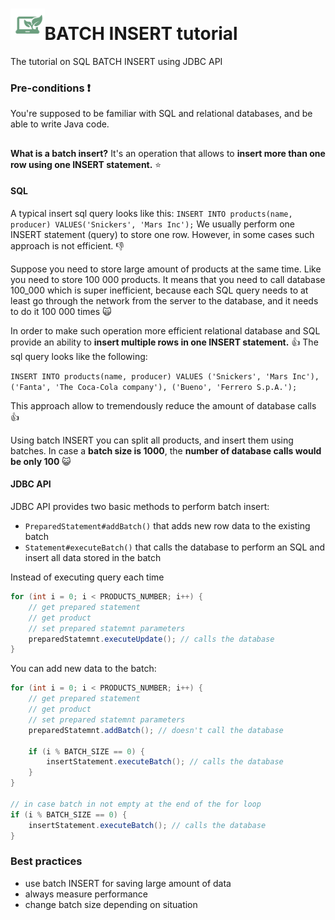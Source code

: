 # <img src="https://raw.githubusercontent.com/bobocode-projects/resources/master/image/logo_transparent_background.png" height=50/>BATCH INSERT tutorial

The tutorial on SQL BATCH INSERT using JDBC API

### Pre-conditions :heavy_exclamation_mark:
You're supposed to be familiar with SQL and relational databases, and be able to write Java code. 
##

**What is a batch insert?** It's an operation that allows to **insert more than one row using one INSERT statement.** :star:

#### SQL
A typical insert sql query looks like this: `INSERT INTO products(name, producer) VALUES('Snickers', 'Mars Inc');`
We usually perform one INSERT statement (query) to store one row. However, in some cases such approach is not efficient. :-1:

Suppose you need to store large amount of products at the same time. Like you need to store 100 000 products. It means 
that you need to call database 100_000 which is super inefficient, because each SQL query needs to at least go through 
the network from the server to the database, and it needs to do it 100 000 times :scream_cat:

In order to make such operation more efficient relational database and SQL provide an ability to **insert multiple rows 
in one INSERT statement.** :thumbsup: The sql query looks like the following:

`INSERT INTO products(name, producer) VALUES ('Snickers', 'Mars Inc'), ('Fanta', 'The Coca-Cola company'), ('Bueno', 'Ferrero S.p.A.');`

This approach allow to tremendously reduce the amount of database calls :+1:

Using batch INSERT you can split all products, and insert them using batches. In case a **batch size is 1000**, the **number
of database calls would be only 100** :smiley_cat: 

#### JDBC API
JDBC API provides two basic methods to perform batch insert:
- `PreparedStatement#addBatch()` that adds new row data to the existing batch
- `Statement#executeBatch()` that calls the database to perform an SQL and insert all data stored in the batch

Instead of executing query each time
```java
for (int i = 0; i < PRODUCTS_NUMBER; i++) {
    // get prepared statement        
    // get product 
    // set prepared statemnt parameters
    preparedStatemnt.executeUpdate(); // calls the database       
}
```

You can add new data to the batch:
```java
for (int i = 0; i < PRODUCTS_NUMBER; i++) {
    // get prepared statement        
    // get product 
    // set prepared statemnt parameters
    preparedStatemnt.addBatch(); // doesn't call the database
    
    if (i % BATCH_SIZE == 0) { 
        insertStatement.executeBatch(); // calls the database
    }       
}

// in case batch in not empty at the end of the for loop
if (i % BATCH_SIZE == 0) { 
    insertStatement.executeBatch(); // calls the database
}
```

### Best practices
* use batch INSERT for saving large amount of data 
* always measure performance 
* change batch size depending on situation
